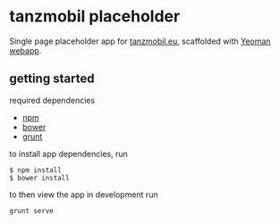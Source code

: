 # tanzmobil placeholder

Single page placeholder app for [tanzmobil.eu](http://www.tanzmobil.eu/), scaffolded with [Yeoman webapp](https://github.com/yeoman/generator-webapp).


## getting started

required dependencies
* [npm](https://www.npmjs.com/)
* [bower](http://bower.io/)
* [grunt](http://gruntjs.com/)

to install app dependencies, run
```
$ npm install
$ bower install
```

to then view the app in development run
```
grunt serve
```